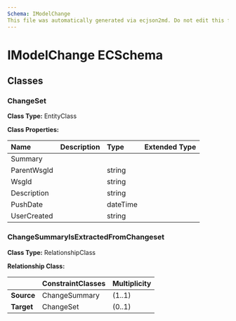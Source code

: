 ```yaml
---
Schema: IModelChange
This file was automatically generated via ecjson2md. Do not edit this file. Any edits made to this file will be overwritten the next time it is generated
---
```


# IModelChange ECSchema

## Classes

### ChangeSet

**Class Type:** EntityClass

**Class Properties:**

|    Name    |    Description    |    Type    |      Extended Type     |
|:-----------|:------------------|:-----------|:-----------------------|
|Summary||||
|ParentWsgId||string||
|WsgId||string||
|Description||string||
|PushDate||dateTime||
|UserCreated||string||

### ChangeSummaryIsExtractedFromChangeset

**Class Type:** RelationshipClass

**Relationship Class:**

|          |    ConstraintClasses    |            Multiplicity            |
|:---------|:------------------------|:-----------------------------------|
|**Source**|ChangeSummary|(1..1)|
|**Target**|ChangeSet|(0..1)|
